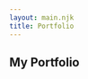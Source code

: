 ```yaml
---
layout: main.njk
title: Portfolio
---
```


<section class="portfolio-section">

<h1>My Portfolio</h1>

</section>